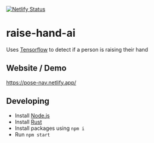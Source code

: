 [![Netlify Status](https://api.netlify.com/api/v1/badges/04274d2c-81e6-44af-b1b3-1a945fc80d9e/deploy-status)](https://app.netlify.com/sites/pose-nav/deploys)
# raise-hand-ai
Uses [Tensorflow](https://github.com/tensorflow/tfjs-models/tree/master/pose-detection#pose-detection) to detect if a person is raising their hand

## Website / Demo
https://pose-nav.netlify.app/

## Developing
- Install [Node.js](https://nodejs.org)
- Install [Rust](https://www.rust-lang.org/)
- Install packages using `npm i`
- Run `npm start`
